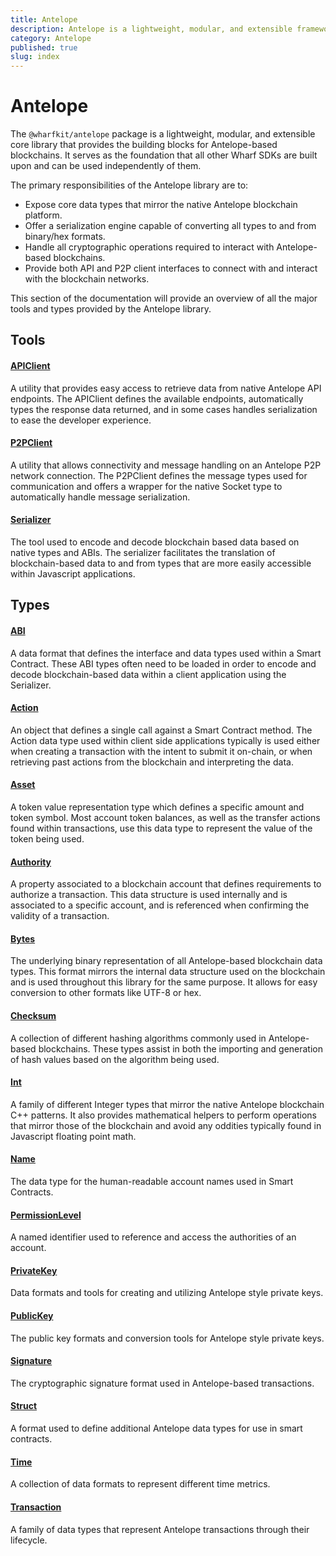 ```yaml
---
title: Antelope
description: Antelope is a lightweight, modular, and extensible framework for building on Antelope-based blockchains.
category: Antelope
published: true
slug: index
---
```


# Antelope

The `@wharfkit/antelope` package is a lightweight, modular, and extensible core library that provides the building blocks for Antelope-based blockchains. It serves as the foundation that all other Wharf SDKs are built upon and can be used independently of them.

The primary responsibilities of the Antelope library are to:

- Expose core data types that mirror the native Antelope blockchain platform.
- Offer a serialization engine capable of converting all types to and from binary/hex formats.
- Handle all cryptographic operations required to interact with Antelope-based blockchains.
- Provide both API and P2P client interfaces to connect with and interact with the blockchain networks.

This section of the documentation will provide an overview of all the major tools and types provided by the Antelope library.

## Tools

#### [APIClient](/docs/antelope/api-client)

A utility that provides easy access to retrieve data from native Antelope API endpoints. The APIClient defines the available endpoints, automatically types the response data returned, and in some cases handles serialization to ease the developer experience.

#### [P2PClient](/docs/antelope/p2-p-client)

A utility that allows connectivity and message handling on an Antelope P2P network connection. The P2PClient defines the message types used for communication and offers a wrapper for the native Socket type to automatically handle message serialization.

#### [Serializer](/docs/antelope/serializer)

The tool used to encode and decode blockchain based data based on native types and ABIs. The serializer facilitates the translation of blockchain-based data to and from types that are more easily accessible within Javascript applications.

## Types

#### [ABI](/docs/antelope/abi)

A data format that defines the interface and data types used within a Smart Contract. These ABI types often need to be loaded in order to encode and decode blockchain-based data within a client application using the Serializer.

#### [Action](/docs/antelope/action)

An object that defines a single call against a Smart Contract method. The Action data type used within client side applications typically is used either when creating a transaction with the intent to submit it on-chain, or when retrieving past actions from the blockchain and interpreting the data.

#### [Asset](/docs/antelope/asset)

A token value representation type which defines a specific amount and token symbol. Most account token balances, as well as the transfer actions found within transactions, use this data type to represent the value of the token being used.

#### [Authority](/docs/antelope/authority)

A property associated to a blockchain account that defines requirements to authorize a transaction. This data structure is used internally and is associated to a specific account, and is referenced when confirming the validity of a transaction.

#### [Bytes](/docs/antelope/bytes)

The underlying binary representation of all Antelope-based blockchain data types. This format mirrors the internal data structure used on the blockchain and is used throughout this library for the same purpose. It allows for easy conversion to other formats like UTF-8 or hex.

#### [Checksum](/docs/antelope/checksum)

A collection of different hashing algorithms commonly used in Antelope-based blockchains. These types assist in both the importing and generation of hash values based on the algorithm being used.

#### [Int](/docs/antelope/int)

A family of different Integer types that mirror the native Antelope blockchain C++ patterns. It also provides mathematical helpers to perform operations that mirror those of the blockchain and avoid any oddities typically found in Javascript floating point math.

#### [Name](/docs/antelope/name)

The data type for the human-readable account names used in Smart Contracts.

#### [PermissionLevel](/docs/antelope/permission-level)

A named identifier used to reference and access the authorities of an account.

#### [PrivateKey](/docs/antelope/private-key)

Data formats and tools for creating and utilizing Antelope style private keys.

#### [PublicKey](/docs/antelope/public-key)

The public key formats and conversion tools for Antelope style private keys.

#### [Signature](/docs/antelope/signature)

The cryptographic signature format used in Antelope-based transactions.

#### [Struct](/docs/antelope/struct)

A format used to define additional Antelope data types for use in smart contracts.

#### [Time](/docs/antelope/time)

A collection of data formats to represent different time metrics.

#### [Transaction](/docs/antelope/transaction)

A family of data types that represent Antelope transactions through their lifecycle.

